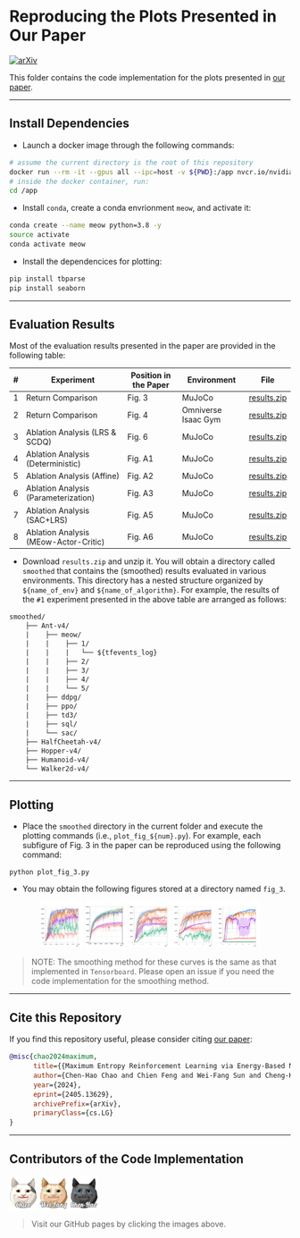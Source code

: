 # Reproducing the Plots Presented in Our Paper

[![arXiv](https://img.shields.io/badge/arXiv-2305.15267-b31b1b.svg?style=flat-square)](https://arxiv.org/abs/2405.13629)<br>

This folder contains the code implementation for the plots presented in [our paper](https://arxiv.org/abs/2405.13629).

---

## Install Dependencies

- Launch a docker image through the following commands:
```bash
# assume the current directory is the root of this repository
docker run --rm -it --gpus all --ipc=host -v ${PWD}:/app nvcr.io/nvidia/pytorch:20.12-py3
# inside the docker container, run:
cd /app
```

- Install `conda`, create a conda envrionment `meow`, and activate it:
```bash
conda create --name meow python=3.8 -y
source activate
conda activate meow
```

- Install the dependencices for plotting:
```bash
pip install tbparse
pip install seaborn
```

---

## Evaluation Results
Most of the evaluation results presented in the paper are provided in the following table:

| # | Experiment | Position in the Paper | Environment | File |
| -- | ---------- | --------------------- | ----------- | ---- |
| 1 | Return Comparison                    | Fig. 3        | MuJoCo                     | [results.zip](https://drive.google.com/file/d/1ZKAq9GMvgwpDL9UOHYTJltl50znsj3Bl/view?usp=sharing) |
| 2 | Return Comparison                    | Fig. 4        | Omniverse Isaac Gym        | [results.zip](https://drive.google.com/file/d/1-zPf9zB1Xyb_Po0NWBGoBd_Xcbnclzua/view?usp=sharing) |
| 3 | Ablation Analysis (LRS & SCDQ)       | Fig. 6        | MuJoCo                     | [results.zip](https://drive.google.com/file/d/1_7drrQsguzZGBmn9jXDNZHTt3uaeyAF5/view?usp=sharing) |
| 4 | Ablation Analysis (Deterministic)    | Fig. A1       | MuJoCo                     | [results.zip](https://drive.google.com/file/d/1IzH1l60HpF3JmLw-SrBWSc17zO0aS9Tv/view?usp=sharing) |
| 5 | Ablation Analysis (Affine)           | Fig. A2       | MuJoCo                     | [results.zip](https://drive.google.com/file/d/1H1QgeueVQKX9MhuSeigPJVel7c5EfkSE/view?usp=sharing) |
| 6 | Ablation Analysis (Parameterization) | Fig. A3       | MuJoCo                     | [results.zip](https://drive.google.com/file/d/1DLxfgIuPQ-mBLwWs1QaJVAdbSNrqByjW/view?usp=sharing) |
| 7 | Ablation Analysis (SAC+LRS)          | Fig. A5       | MuJoCo                     | [results.zip](https://drive.google.com/file/d/1ML222wKF84-5NvqQi3hnXy0Pl5nJ8MWj/view?usp=sharing) |
| 8 | Ablation Analysis (MEow-Actor-Critic)| Fig. A6       | MuJoCo                     | [results.zip](https://drive.google.com/file/d/1KqM4ADjL4DoEG5HNg9ekcDTYqqTMi73q/view?usp=sharing) |

- Download `results.zip` and unzip it. You will obtain a directory called `smoothed` that contains the (smoothed) results evaluated in various environments. This directory has a nested structure organized by `${name_of_env}` and `${name_of_algorithm}`. For example, the results of the `#1` experiment presented in the above table are arranged as follows:

```
smoothed/
    ├── Ant-v4/
    |    ├── meow/
    |    |    ├── 1/
    |    |    |   └── ${tfevents_log}
    |    |    ├── 2/
    |    |    ├── 3/
    |    |    ├── 4/
    |    |    └── 5/
    |    ├── ddpg/
    |    ├── ppo/
    |    ├── td3/
    |    ├── sql/
    |    └── sac/
    ├── HalfCheetah-v4/
    ├── Hopper-v4/
    ├── Humanoid-v4/
    └── Walker2d-v4/
```

---

## Plotting

- Place the `smoothed` directory in the current folder and execute the plotting commands (i.e., `plot_fig_${num}.py`). For example, each subfigure of Fig. 3 in the paper can be reproduced using the following command:
```
python plot_fig_3.py
```

- You may obtain the following figures stored at a directory named `fig_3`.
<p align="center">
  <img src="src/Hopper-v4.png" alt="meow" width="15%">
  <img src="src/HalfCheetah-v4.png" alt="meow" width="15%">
  <img src="src/Walker2d-v4.png" alt="meow" width="15%">
  <img src="src/Ant-v4.png" alt="meow" width="15%">
  <img src="src/Humanoid-v4.png" alt="meow" width="15%">
</p>

> NOTE: The smoothing method for these curves is the same as that implemented in `Tensorboard`. Please open an issue if you need the code implementation for the smoothing method.

---

## Cite this Repository

If you find this repository useful, please consider citing [our paper](https://arxiv.org/abs/2405.13629):

```bibtex
@misc{chao2024maximum,
      title={{Maximum Entropy Reinforcement Learning via Energy-Based Normalizing Flow}}, 
      author={Chen-Hao Chao and Chien Feng and Wei-Fang Sun and Cheng-Kuang Lee and Simon See and Chun-Yi Lee},
      year={2024},
      eprint={2405.13629},
      archivePrefix={arXiv},
      primaryClass={cs.LG}
}
```

---

## Contributors of the Code Implementation

[<img src="src/MEow_c.gif" alt="meow" width="10%" align="center">](https://github.com/ChienFeng-hub)
[<img src="src/MEow_wf.gif" alt="meow" width="10%" align="center">](https://github.com/j3soon)
[<img src="src/MEow_ch.gif" alt="meow" width="10%" align="center">](https://github.com/chen-hao-chao)

> Visit our GitHub pages by clicking the images above.
